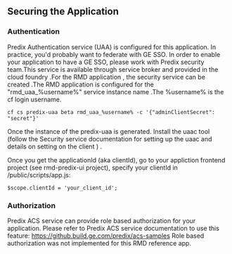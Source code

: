 ## Securing the Application

### Authentication 

Predix Authentication service (UAA) is configured for this application.  In practice, you'd probably want to federate with GE SSO. In order to enable your application to have a GE SSO, please work with Predix security team.This service is available through service broker and provided in the cloud foundry .For the RMD application , the security service can be created .The RMD application is configured for the "rmd_uaa_%username%" service instance name .The %username% is the cf login username. 

```
cf cs predix-uaa beta rmd_uaa_%username% -c '{"adminClientSecret": "secret"}'
```
Once the instance of the predix-uaa is generated. Install the uaac tool (follow the Security service documentation for setting up the uaac and details on setting on the client ) . 

Once you get the applicationId (aka clientId), go to your appliction frontend project (see rmd-predix-ui project), specify your clientId in /public/scripts/app.js:

	$scope.clientId = 'your_client_id';

### Authorization

Predix ACS service can provide role based authorization for your application. Please refer to Predix ACS service documentation to use this feature: <https://github.build.ge.com/predix/acs-samples>  Role based authorization was not implemented for this RMD reference app.
